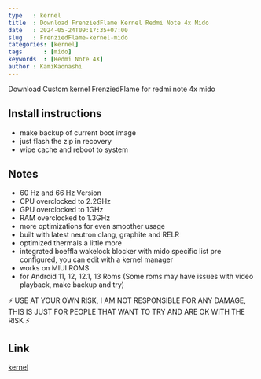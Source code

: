 ```yaml
---
type   : kernel
title  : Download FrenziedFlame Kernel Redmi Note 4x Mido
date   : 2024-05-24T09:17:35+07:00
slug   : FrenziedFlame-kernel-mido
categories: [kernel]
tags      : [mido]
keywords  : [Redmi Note 4X]
author : KamiKaonashi
---
```


Download Custom kernel FrenziedFlame for redmi note 4x mido

## Install instructions
- make backup of current boot image
- just flash the zip in recovery
- wipe cache and reboot to system

## Notes
- 60 Hz and 66 Hz Version
- CPU overclocked to 2.2GHz
- GPU overclocked to 1GHz
- RAM overclocked to 1.3GHz
- more optimizations for even smoother usage
- built with latest neutron clang, graphite and RELR
- optimized thermals a little more
- integrated boeffla wakelock blocker with mido specific list pre configured, you can edit with a kernel manager
- works on MIUI ROMS
- for Android 11, 12, 12.1, 13 Roms
(Some roms may have issues with video playback, make backup and try)

⚡️ USE AT YOUR OWN RISK, I AM NOT RESPONSIBLE FOR ANY DAMAGE, THIS IS JUST FOR PEOPLE THAT WANT TO TRY AND ARE OK WITH THE RISK ⚡️

## Link
[kernel](https://t.me/mi11screenshots/26532?single)

